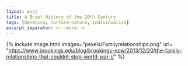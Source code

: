 ```yaml
---
layout: post
title: A Brief History of the 20th Century
tags: [Genetics, nurture-nature, individualism]
excerpt_separator: <!--more-->
---
```




{% include image.html images="pexels/Familyrelationships.png" url= "https://www.brookings.edu/blog/brookings-now/2013/12/20/the-family-relationships-that-couldnt-stop-world-war-i/" %}

